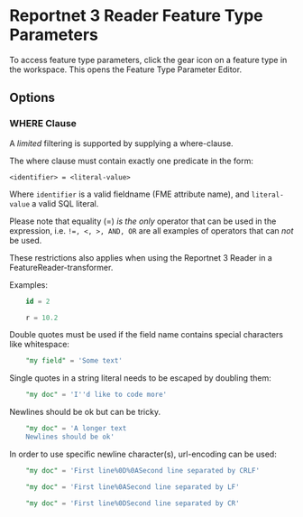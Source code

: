 # Reportnet 3 Reader Feature Type Parameters
To access feature type parameters, click the gear icon on a feature type in the workspace. This opens the Feature Type Parameter Editor. 

## Options
### WHERE Clause
A *limited* filtering is supported by supplying a where-clause. 

The where clause must contain exactly one predicate in the form:

    <identifier> = <literal-value>

Where `identifier` is a valid fieldname (FME attribute name), and `literal-value` a valid SQL literal.

Please note that equality (=) _is the only_ operator that can be used in the expression, i.e. `!=, <, >, AND, OR` are all examples of operators that can _not_ be used.

These restrictions also applies when using the Reportnet 3 Reader in a FeatureReader-transformer.

Examples:
```sql
    id = 2
```

```sql
    r = 10.2
```

Double quotes must be used if the field name contains special characters like whitespace:
```sql
    "my field" = 'Some text'
```

Single quotes in a string literal needs to be escaped by doubling them:
```sql
    "my doc" = 'I''d like to code more'
```

Newlines should be ok but can be tricky.
```sql
    "my doc" = 'A longer text 
    Newlines should be ok'
```

In order to use specific newline character(s), url-encoding can be used:

```sql
    "my doc" = 'First line%0D%0ASecond line separated by CRLF'
```

```sql
    "my doc" = 'First line%0ASecond line separated by LF'
```
```sql
    "my doc" = 'First line%0DSecond line separated by CR'
```
